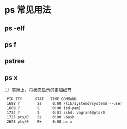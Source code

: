 # ps 常见用法

## ps -elf

## ps f

## pstree

## ps x

- [ ] 实际上，将状态显示的更加细节
```txt
 PID TTY      STAT   TIME COMMAND
 1688 ?        Ss     0:00 /lib/systemd/systemd --user
 1689 ?        S      0:00 (sd-pam)
 1724 ?        S      0:01 sshd: vagrant@pts/0
 1725 pts/0    Ss     0:00 -bash
 2628 pts/0    R+     0:00 ps x
```
